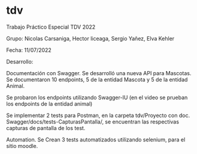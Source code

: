 # tdv
Trabajo Práctico Especial TDV 2022

Grupo: 
Nicolas Carsaniga, 
Hector liceaga, 
Sergio Yañez, 
Elva Kehler

Fecha: 11/07/2022

Desarrollo:

Documentación con Swagger.
Se desarrolló una nueva API para Mascotas.
Se documentaron 10 endpoints, 5 de la entidad Mascota y 5 de la entidad Animal.

Se probaron los endpoints utilizando Swagger-IU
(en el video se prueban los endpoints de la entidad animal)


Se implementar 2 tests para Postman, en la carpeta 
tdv/Proyecto con doc. Swagger/docs/tests-CapturasPantalla/, se encuentran las respectivas capturas de pantalla de los test.

Automation. Se Crean 3 tests automatizados utilizando selenium, para el sitio moodle.


